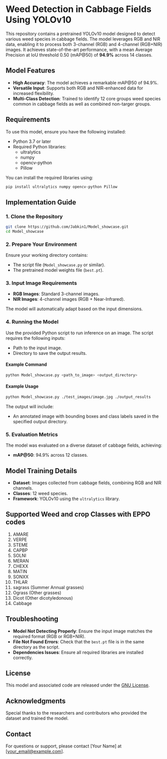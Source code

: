 # Weed Detection in Cabbage Fields Using YOLOv10

This repository contains a pretrained YOLOv10 model designed to detect various weed species in cabbage fields. The model leverages RGB and NIR data, enabling it to process both 3-channel (RGB) and 4-channel (RGB+NIR) images. It achieves state-of-the-art performance, with a mean Average Precision at IoU threshold 0.50 (mAP@50) of **94.9%** across 14 classes.

## Model Features
- **High Accuracy**: The model achieves a remarkable mAP@50 of 94.9%.
- **Versatile Input**: Supports both RGB and NIR-enhanced data for increased flexibility.
- **Multi-Class Detection**: Trained to identify 12 core groups weed species common in cabbage fields as well as combined non-targer groups.

## Requirements
To use this model, ensure you have the following installed:

- Python 3.7 or later
- Required Python libraries:
  - ultralytics
  - numpy
  - opencv-python
  - Pillow

You can install the required libraries using:
```bash
pip install ultralytics numpy opencv-python Pillow
```

## Implementation Guide

### 1. Clone the Repository
```bash
git clone https://github.com/Jabkin1/Model_showcase.git
cd Model_showcase
```

### 2. Prepare Your Environment
Ensure your working directory contains:
- The script file (`Model_showcase.py` or similar).
- The pretrained model weights file (`best.pt`).

### 3. Input Image Requirements
- **RGB Images**: Standard 3-channel images.
- **NIR Images**: 4-channel images (RGB + Near-Infrared).

The model will automatically adapt based on the input dimensions.

### 4. Running the Model
Use the provided Python script to run inference on an image. The script requires the following inputs:

- Path to the input image.
- Directory to save the output results.

#### Example Command
```bash
python Model_showcase.py <path_to_image> <output_directory>
```

#### Example Usage
```bash
python Model_showcase.py ./test_images/image.jpg ./output_results
```

The output will include:
- An annotated image with bounding boxes and class labels saved in the specified output directory.

### 5. Evaluation Metrics
The model was evaluated on a diverse dataset of cabbage fields, achieving:
- **mAP@50**: 94.9% across 12 classes.

## Model Training Details
- **Dataset**: Images collected from cabbage fields, combining RGB and NIR channels.
- **Classes**: 12 weed species.
- **Framework**: YOLOv10 using the `ultralytics` library.

## Supported Weed and crop Classes with EPPO codes
1. AMARE
2. VERPE
3. STEME
4. CAPBP
5. SOLNI
6. MERAN
7. CHEXX
8. MATIN
9. SONXX
10. THLAR
11. sagrass (Summer Annual grasses)
12. Ograss (Other grasses)
13. Dicot (Other dicotyledonous)
14. Cabbage


## Troubleshooting
- **Model Not Detecting Properly**: Ensure the input image matches the required format (RGB or RGB+NIR).
- **File Not Found Errors**: Check that the `best.pt` file is in the same directory as the script.
- **Dependencies Issues**: Ensure all required libraries are installed correctly.

## License
This model and associated code are released under the [GNU License](LICENSE).

## Acknowledgments
Special thanks to the researchers and contributors who provided the dataset and trained the model.

## Contact
For questions or support, please contact [Your Name] at [your_email@example.com].


